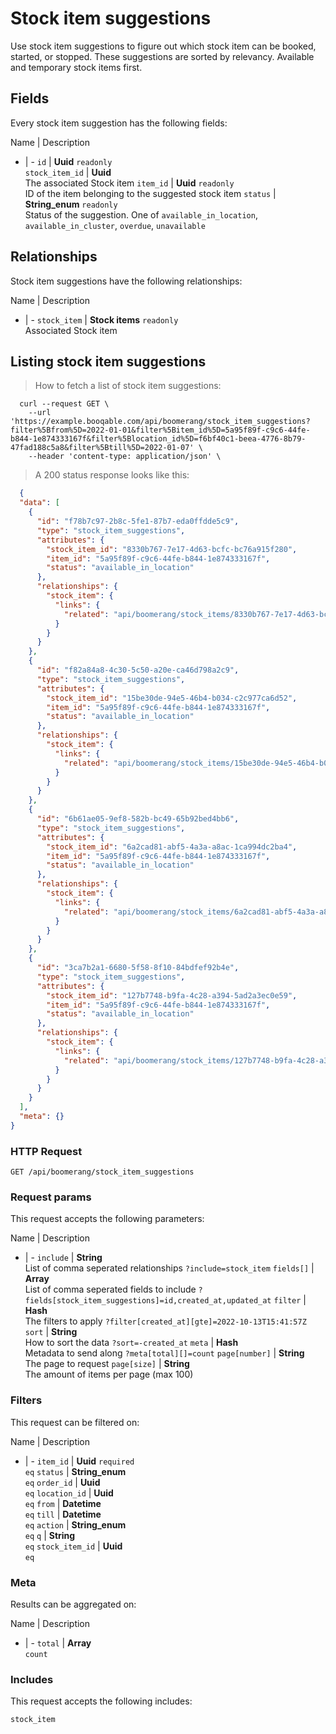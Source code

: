 # Stock item suggestions

Use stock item suggestions to figure out which stock item can be booked, started, or stopped. These suggestions are sorted by relevancy. Available and temporary stock items first.

## Fields
Every stock item suggestion has the following fields:

Name | Description
- | -
`id` | **Uuid** `readonly`<br>
`stock_item_id` | **Uuid** <br>The associated Stock item
`item_id` | **Uuid** `readonly`<br>ID of the item belonging to the suggested stock item
`status` | **String_enum** `readonly`<br>Status of the suggestion. One of `available_in_location`, `available_in_cluster`, `overdue`, `unavailable`


## Relationships
Stock item suggestions have the following relationships:

Name | Description
- | -
`stock_item` | **Stock items** `readonly`<br>Associated Stock item


## Listing stock item suggestions



> How to fetch a list of stock item suggestions:

```shell
  curl --request GET \
    --url 'https://example.booqable.com/api/boomerang/stock_item_suggestions?filter%5Bfrom%5D=2022-01-01&filter%5Bitem_id%5D=5a95f89f-c9c6-44fe-b844-1e874333167f&filter%5Blocation_id%5D=f6bf40c1-beea-4776-8b79-47fad188c5a8&filter%5Btill%5D=2022-01-07' \
    --header 'content-type: application/json' \
```

> A 200 status response looks like this:

```json
  {
  "data": [
    {
      "id": "f78b7c97-2b8c-5fe1-87b7-eda0ffdde5c9",
      "type": "stock_item_suggestions",
      "attributes": {
        "stock_item_id": "8330b767-7e17-4d63-bcfc-bc76a915f280",
        "item_id": "5a95f89f-c9c6-44fe-b844-1e874333167f",
        "status": "available_in_location"
      },
      "relationships": {
        "stock_item": {
          "links": {
            "related": "api/boomerang/stock_items/8330b767-7e17-4d63-bcfc-bc76a915f280"
          }
        }
      }
    },
    {
      "id": "f82a84a8-4c30-5c50-a20e-ca46d798a2c9",
      "type": "stock_item_suggestions",
      "attributes": {
        "stock_item_id": "15be30de-94e5-46b4-b034-c2c977ca6d52",
        "item_id": "5a95f89f-c9c6-44fe-b844-1e874333167f",
        "status": "available_in_location"
      },
      "relationships": {
        "stock_item": {
          "links": {
            "related": "api/boomerang/stock_items/15be30de-94e5-46b4-b034-c2c977ca6d52"
          }
        }
      }
    },
    {
      "id": "6b61ae05-9ef8-582b-bc49-65b92bed4bb6",
      "type": "stock_item_suggestions",
      "attributes": {
        "stock_item_id": "6a2cad81-abf5-4a3a-a8ac-1ca994dc2ba4",
        "item_id": "5a95f89f-c9c6-44fe-b844-1e874333167f",
        "status": "available_in_location"
      },
      "relationships": {
        "stock_item": {
          "links": {
            "related": "api/boomerang/stock_items/6a2cad81-abf5-4a3a-a8ac-1ca994dc2ba4"
          }
        }
      }
    },
    {
      "id": "3ca7b2a1-6680-5f58-8f10-84bdfef92b4e",
      "type": "stock_item_suggestions",
      "attributes": {
        "stock_item_id": "127b7748-b9fa-4c28-a394-5ad2a3ec0e59",
        "item_id": "5a95f89f-c9c6-44fe-b844-1e874333167f",
        "status": "available_in_location"
      },
      "relationships": {
        "stock_item": {
          "links": {
            "related": "api/boomerang/stock_items/127b7748-b9fa-4c28-a394-5ad2a3ec0e59"
          }
        }
      }
    }
  ],
  "meta": {}
}
```

### HTTP Request

`GET /api/boomerang/stock_item_suggestions`

### Request params

This request accepts the following parameters:

Name | Description
- | -
`include` | **String** <br>List of comma seperated relationships `?include=stock_item`
`fields[]` | **Array** <br>List of comma seperated fields to include `?fields[stock_item_suggestions]=id,created_at,updated_at`
`filter` | **Hash** <br>The filters to apply `?filter[created_at][gte]=2022-10-13T15:41:57Z`
`sort` | **String** <br>How to sort the data `?sort=-created_at`
`meta` | **Hash** <br>Metadata to send along `?meta[total][]=count`
`page[number]` | **String** <br>The page to request
`page[size]` | **String** <br>The amount of items per page (max 100)


### Filters

This request can be filtered on:

Name | Description
- | -
`item_id` | **Uuid** `required`<br>`eq`
`status` | **String_enum** <br>`eq`
`order_id` | **Uuid** <br>`eq`
`location_id` | **Uuid** <br>`eq`
`from` | **Datetime** <br>`eq`
`till` | **Datetime** <br>`eq`
`action` | **String_enum** <br>`eq`
`q` | **String** <br>`eq`
`stock_item_id` | **Uuid** <br>`eq`


### Meta

Results can be aggregated on:

Name | Description
- | -
`total` | **Array** <br>`count`


### Includes

This request accepts the following includes:

`stock_item`





